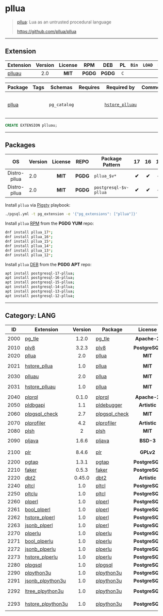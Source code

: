 # pllua


> [pllua](https://github.com/pllua/pllua): Lua as an untrusted procedural language
>
> https://github.com/pllua/pllua


-------


## Extension


| Extension | Version | License | RPM | DEB | PL | `Bin` | `LOAD` | `DYLIB` | `DDL` | `TRUST` | `RELOC` |
|-----------|:-------:|:-------:|:---:|:---:|:--:|:-----:|:------:|:-------:|:-----:|:-------:|:-------:|
| [plluau](https://github.com/pllua/pllua) | 2.0 | **<span class="tcblue">MIT</span>** | **<span class="tccyan">PGDG</span>** | **<span class="tccyan">PGDG</span>** | `C` |  |  | <span class="tcblue">✔</span> | <span class="tcblue">✔</span> | <span class="tcwarn">✘</span> | <span class="tcwarn">✘</span> |



| Package | Tags | Schemas | Requires | Required by | Comment | Description |
|---------|------|---------|----------|-------------|:-------:|-------------|
| [pllua](/plluau) |  | `pg_catalog` |  | [`hstore_plluau`](/hstore_plluau) |  | Lua as an untrusted procedural language |





```sql
CREATE EXTENSION plluau;
```

-----------


## Packages


| OS | Version | License | REPO | Package Pattern | 17 | 16 | 15 | 14 | 13 | 12 | Dependency |
|:--:|---------|:-------:|:----:|-----------------|:--:|:--:|:--:|:--:|:--:|:--:|------------|
| Distro-pllua | 2.0 | **<span class="tcblue">MIT</span>** | **<span class="tccyan">PGDG</span>** | `pllua_$v*` | **<span class="tccyan">✔</span>** | **<span class="tccyan">✔</span>** | **<span class="tccyan">✔</span>** | **<span class="tccyan">✔</span>** | **<span class="tccyan">✔</span>** | **<span class="tccyan">✔</span>** |  |
| Distro-pllua | 2.0 | **<span class="tcblue">MIT</span>** | **<span class="tccyan">PGDG</span>** | `postgresql-$v-pllua` | **<span class="tccyan">✔</span>** | **<span class="tccyan">✔</span>** | **<span class="tccyan">✔</span>** | **<span class="tccyan">✔</span>** | **<span class="tccyan">✔</span>** | **<span class="tccyan">✔</span>** |  |



Install `pllua` via [Pigsty](https://pigsty.cc/docs/pgext/usage/install/) playbook:

```bash
./pgsql.yml -t pg_extension -e '{"pg_extensions": ["pllua"]}'
```


Install `pllua` [RPM](/rpm) from the **<span class="tccyan">PGDG</span>** **YUM** repo:

```bash
dnf install pllua_17*;
dnf install pllua_16*;
dnf install pllua_15*;
dnf install pllua_14*;
dnf install pllua_13*;
dnf install pllua_12*;
```


Install `pllua` [DEB](/deb) from the **<span class="tccyan">PGDG</span>** **APT** repo:

```bash
apt install postgresql-17-pllua;
apt install postgresql-16-pllua;
apt install postgresql-15-pllua;
apt install postgresql-14-pllua;
apt install postgresql-13-pllua;
apt install postgresql-12-pllua;
```


-----------


## Category: LANG


| ID | Extension | Version | Package | License | RPM | DEB | PL | Tags | Schemas | Requires | `LOAD` | `DYLIB` | `DDL` | `TRUST` | `RELOC` |
|:--:|-----------|:-------:|---------|:-------:|:---:|:---:|:--:|------|---------|----------|:------:|:-------:|:-----:|:-------:|:-------:|
| 2000 | [pg_tle](/pg_tle) | 1.2.0 | [pg_tle](/pg_tle) | **<span class="tccyan">Apache-2</span>** | **<span class="tcwarn">PIGSTY</span>** | **<span class="tcwarn">PIGSTY</span>** | `C` | `both` | `pgtle` |  | <span class="tcred">❗</span> | <span class="tcblue">✔</span> | <span class="tcblue">✔</span> | <span class="tcwarn">✘</span> | <span class="tcwarn">✘</span> |
| 2010 | [plv8](/plv8) | 3.2.3 | [plv8](/plv8) | **<span class="tcblue">PostgreSQL</span>** | **<span class="tcwarn">PIGSTY</span>** | **<span class="tcwarn">PIGSTY</span>** | `C++` |  | `pg_catalog` |  |  | <span class="tcblue">✔</span> | <span class="tcblue">✔</span> | <span class="tcwarn">✘</span> | <span class="tcwarn">✘</span> |
| 2020 | [pllua](/pllua) | 2.0 | [pllua](/pllua) | **<span class="tcblue">MIT</span>** | **<span class="tccyan">PGDG</span>** | **<span class="tccyan">PGDG</span>** | `C` |  | `pg_catalog` |  |  | <span class="tcblue">✔</span> | <span class="tcblue">✔</span> | <span class="tcwarn">✘</span> | <span class="tcwarn">✘</span> |
| 2021 | [hstore_pllua](/hstore_pllua) | 1.0 | [pllua](/hstore_pllua) | **<span class="tcblue">MIT</span>** |  | **<span class="tccyan">PGDG</span>** | `C` |  |  | [`hstore`](hstore), [`pllua`](pllua) |  | <span class="tcblue">✔</span> | <span class="tcblue">✔</span> | <span class="tcwarn">✘</span> | <span class="tcblue">✔</span> |
| 2030 | [plluau](/plluau) | 2.0 | [pllua](/plluau) | **<span class="tcblue">MIT</span>** | **<span class="tccyan">PGDG</span>** | **<span class="tccyan">PGDG</span>** | `C` |  | `pg_catalog` |  |  | <span class="tcblue">✔</span> | <span class="tcblue">✔</span> | <span class="tcwarn">✘</span> | <span class="tcwarn">✘</span> |
| 2031 | [hstore_plluau](/hstore_plluau) | 1.0 | [pllua](/hstore_plluau) | **<span class="tcblue">MIT</span>** |  | **<span class="tccyan">PGDG</span>** | `C` |  | `pg_catalog` | [`hstore`](hstore), [`plluau`](plluau) |  | <span class="tcblue">✔</span> | <span class="tcblue">✔</span> | <span class="tcwarn">✘</span> | <span class="tcblue">✔</span> |
| 2040 | [plprql](/plprql) | 0.1.0 | [plprql](/plprql) | **<span class="tccyan">Apache-2</span>** | **<span class="tcwarn">PIGSTY</span>** | **<span class="tcwarn">PIGSTY</span>** | `Rust` | `pgrx` |  |  |  | <span class="tcblue">✔</span> | <span class="tcblue">✔</span> | <span class="tcwarn">✘</span> | <span class="tcwarn">✘</span> |
| 2050 | [pldbgapi](/pldbgapi) | 1.1 | [pldebugger](/pldbgapi) | **<span class="tccyan">Artistic</span>** | **<span class="tccyan">PGDG</span>** | **<span class="tccyan">PGDG</span>** |  |  |  |  |  | <span class="tcblue">✔</span> | <span class="tcblue">✔</span> | <span class="tcwarn">✘</span> | <span class="tcblue">✔</span> |
| 2060 | [plpgsql_check](/plpgsql_check) | 2.7 | [plpgsql_check](/plpgsql_check) | **<span class="tcblue">MIT</span>** | **<span class="tccyan">PGDG</span>** | **<span class="tccyan">PGDG</span>** |  |  |  | [`plpgsql`](plpgsql) | <span class="tcred">❗</span> | <span class="tcblue">✔</span> | <span class="tcblue">✔</span> | <span class="tcwarn">✘</span> | <span class="tcwarn">✘</span> |
| 2070 | [plprofiler](/plprofiler) | 4.2 | [plprofiler](/plprofiler) | **<span class="tccyan">Artistic</span>** | **<span class="tccyan">PGDG</span>** | **<span class="tccyan">PGDG</span>** |  |  |  |  |  | <span class="tcblue">✔</span> | <span class="tcblue">✔</span> | <span class="tcwarn">✘</span> | <span class="tcblue">✔</span> |
| 2080 | [plsh](/plsh) | 2 | [plsh](/plsh) | **<span class="tcblue">MIT</span>** | **<span class="tccyan">PGDG</span>** | **<span class="tccyan">PGDG</span>** |  |  |  |  |  | <span class="tcblue">✔</span> | <span class="tcblue">✔</span> | <span class="tcwarn">✘</span> | <span class="tcblue">✔</span> |
| 2090 | [pljava](/pljava) | 1.6.6 | [pljava](/pljava) | **<span class="tcblue">BSD-3</span>** | **<span class="tccyan">PGDG</span>** | **<span class="tccyan">PGDG</span>** |  | `big-deps` | `sqlj` |  |  | <span class="tcblue">✔</span> | <span class="tcblue">✔</span> | <span class="tcwarn">✘</span> | <span class="tcwarn">✘</span> |
| 2100 | [plr](/plr) | 8.4.6 | [plr](/plr) | **<span class="tcwarn">GPLv2</span>** | **<span class="tccyan">PGDG</span>** | **<span class="tccyan">PGDG</span>** |  | `big-deps` |  |  |  | <span class="tcblue">✔</span> | <span class="tcblue">✔</span> | <span class="tcwarn">✘</span> |  |
| 2200 | [pgtap](/pgtap) | 1.3.1 | [pgtap](/pgtap) | **<span class="tcblue">PostgreSQL</span>** | **<span class="tccyan">PGDG</span>** | **<span class="tccyan">PGDG</span>** |  | `test` |  |  |  | <span class="tcblue">✔</span> | <span class="tcblue">✔</span> | <span class="tcwarn">✘</span> |  |
| 2210 | [faker](/faker) | 0.5.3 | [faker](/faker) | **<span class="tcblue">PostgreSQL</span>** | **<span class="tccyan">PGDG</span>** |  |  | `test` |  |  |  | <span class="tcblue">✔</span> | <span class="tcblue">✔</span> | <span class="tcwarn">✘</span> |  |
| 2220 | [dbt2](/dbt2) | 0.45.0 | [dbt2](/dbt2) | **<span class="tccyan">Artistic</span>** | **<span class="tccyan">PGDG</span>** |  |  | `test` |  |  |  | <span class="tcblue">✔</span> | <span class="tcblue">✔</span> | <span class="tcwarn">✘</span> |  |
| 2240 | [pltcl](/pltcl) | 1.0 | [pltcl](/pltcl) | **<span class="tcblue">PostgreSQL</span>** | **<span class="tcblue">CONTRIB</span>** | **<span class="tcblue">CONTRIB</span>** | `C` |  |  |  |  | <span class="tcblue">✔</span> | <span class="tcblue">✔</span> | <span class="tcwarn">✘</span> |  |
| 2250 | [pltclu](/pltclu) | 1.0 | [pltcl](/pltclu) | **<span class="tcblue">PostgreSQL</span>** | **<span class="tcblue">CONTRIB</span>** | **<span class="tcblue">CONTRIB</span>** | `C` |  |  |  |  | <span class="tcwarn">✘</span> | <span class="tcblue">✔</span> | <span class="tcwarn">✘</span> |  |
| 2260 | [plperl](/plperl) | 1.0 | [plperl](/plperl) | **<span class="tcblue">PostgreSQL</span>** | **<span class="tcblue">CONTRIB</span>** | **<span class="tcblue">CONTRIB</span>** | `C` |  |  | [`plperl`](plperl) |  | <span class="tcblue">✔</span> | <span class="tcblue">✔</span> | <span class="tcwarn">✘</span> |  |
| 2261 | [bool_plperl](/bool_plperl) | 1.0 | [plperl](/bool_plperl) | **<span class="tcblue">PostgreSQL</span>** | **<span class="tcblue">CONTRIB</span>** | **<span class="tcblue">CONTRIB</span>** | `C` |  |  | [`plperl`](plperl) |  | <span class="tcblue">✔</span> | <span class="tcblue">✔</span> | <span class="tcwarn">✘</span> |  |
| 2262 | [hstore_plperl](/hstore_plperl) | 1.0 | [plperl](/hstore_plperl) | **<span class="tcblue">PostgreSQL</span>** | **<span class="tcblue">CONTRIB</span>** | **<span class="tcblue">CONTRIB</span>** | `C` |  |  | [`plperl`](plperl) |  | <span class="tcblue">✔</span> | <span class="tcblue">✔</span> | <span class="tcwarn">✘</span> |  |
| 2263 | [jsonb_plperl](/jsonb_plperl) | 1.0 | [plperl](/jsonb_plperl) | **<span class="tcblue">PostgreSQL</span>** | **<span class="tcblue">CONTRIB</span>** | **<span class="tcblue">CONTRIB</span>** | `C` |  |  | [`plperl`](plperl) |  | <span class="tcwarn">✘</span> | <span class="tcblue">✔</span> | <span class="tcwarn">✘</span> |  |
| 2270 | [plperlu](/plperlu) | 1.0 | [plperlu](/plperlu) | **<span class="tcblue">PostgreSQL</span>** | **<span class="tcblue">CONTRIB</span>** | **<span class="tcblue">CONTRIB</span>** | `C` |  |  | [`plperlu`](plperlu) |  | <span class="tcblue">✔</span> | <span class="tcblue">✔</span> | <span class="tcwarn">✘</span> |  |
| 2271 | [bool_plperlu](/bool_plperlu) | 1.0 | [plperlu](/bool_plperlu) | **<span class="tcblue">PostgreSQL</span>** | **<span class="tcblue">CONTRIB</span>** | **<span class="tcblue">CONTRIB</span>** | `C` |  |  | [`plperlu`](plperlu) |  | <span class="tcwarn">✘</span> | <span class="tcblue">✔</span> | <span class="tcwarn">✘</span> |  |
| 2272 | [jsonb_plperlu](/jsonb_plperlu) | 1.0 | [plperlu](/jsonb_plperlu) | **<span class="tcblue">PostgreSQL</span>** | **<span class="tcblue">CONTRIB</span>** | **<span class="tcblue">CONTRIB</span>** | `C` |  |  | [`plperlu`](plperlu) |  | <span class="tcwarn">✘</span> | <span class="tcblue">✔</span> | <span class="tcwarn">✘</span> |  |
| 2273 | [hstore_plperlu](/hstore_plperlu) | 1.0 | [plperlu](/hstore_plperlu) | **<span class="tcblue">PostgreSQL</span>** | **<span class="tcblue">CONTRIB</span>** | **<span class="tcblue">CONTRIB</span>** | `C` |  |  | [`plperlu`](plperlu) |  | <span class="tcwarn">✘</span> | <span class="tcblue">✔</span> | <span class="tcwarn">✘</span> |  |
| 2280 | [plpgsql](/plpgsql) | 1.0 | [plpgsql](/plpgsql) | **<span class="tcblue">PostgreSQL</span>** | **<span class="tcblue">CONTRIB</span>** | **<span class="tcblue">CONTRIB</span>** | `C` |  |  |  |  | <span class="tcblue">✔</span> | <span class="tcblue">✔</span> | <span class="tcwarn">✘</span> |  |
| 2290 | [plpython3u](/plpython3u) | 1.0 | [plpython3u](/plpython3u) | **<span class="tcblue">PostgreSQL</span>** | **<span class="tcblue">CONTRIB</span>** | **<span class="tcblue">CONTRIB</span>** | `C` |  | `pg_catalog` |  |  | <span class="tcblue">✔</span> | <span class="tcblue">✔</span> | <span class="tcwarn">✘</span> | <span class="tcwarn">✘</span> |
| 2291 | [jsonb_plpython3u](/jsonb_plpython3u) | 1.0 | [plpython3u](/jsonb_plpython3u) | **<span class="tcblue">PostgreSQL</span>** | **<span class="tcblue">CONTRIB</span>** | **<span class="tcblue">CONTRIB</span>** | `C` |  |  | [`plpython3u`](plpython3u) |  | <span class="tcwarn">✘</span> | <span class="tcblue">✔</span> | <span class="tcwarn">✘</span> | <span class="tcblue">✔</span> |
| 2292 | [ltree_plpython3u](/ltree_plpython3u) | 1.0 | [plpython3u](/ltree_plpython3u) | **<span class="tcblue">PostgreSQL</span>** | **<span class="tcblue">CONTRIB</span>** | **<span class="tcblue">CONTRIB</span>** | `C` |  |  | [`ltree`](ltree), [`plpython3u`](plpython3u) |  | <span class="tcwarn">✘</span> | <span class="tcblue">✔</span> | <span class="tcwarn">✘</span> | <span class="tcblue">✔</span> |
| 2293 | [hstore_plpython3u](/hstore_plpython3u) | 1.0 | [plpython3u](/hstore_plpython3u) | **<span class="tcblue">PostgreSQL</span>** | **<span class="tcblue">CONTRIB</span>** | **<span class="tcblue">CONTRIB</span>** | `C` |  |  | [`hstore`](hstore), [`plpython3u`](plpython3u) |  | <span class="tcwarn">✘</span> | <span class="tcblue">✔</span> | <span class="tcwarn">✘</span> | <span class="tcblue">✔</span> |



